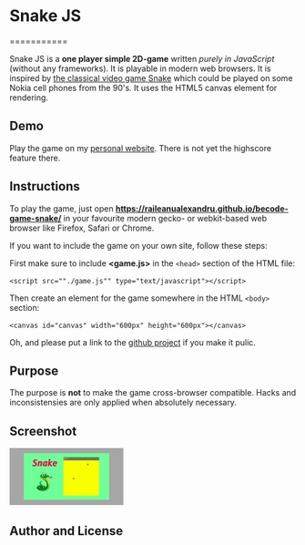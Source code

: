 # Snake JS
===========





Snake JS is a **one player simple 2D-game** written *purely in JavaScript* (without any frameworks). It is playable in modern web browsers. It is inspired by [the classical video game Snake][1] which could be played on some Nokia cell phones from the 90's. It uses the HTML5 canvas element for rendering.

Demo
----
Play the game on my [personal website][4]. There is not yet the highscore feature there.

Instructions
------------
To play the game, just open **https://raileanualexandru.github.io/becode-game-snake/** in your favourite modern gecko- or webkit-based web browser like Firefox, Safari or Chrome.

If you want to include the game on your own site, follow these steps:

First make sure to include **&lt;game.js&gt;** in the `<head>` section of the HTML file:

	<script src=""./game.js"" type="text/javascript"></script>

Then create an <canvas> element for the game somewhere in the HTML `<body>` section:  

	<canvas id="canvas" width="600px" height="600px"></canvas>

<!-- Since you need access to the DOM-tree you may want to create an event triggered function in your JavaScript code. Put it in the head of your document or in a separate JavaScript file, but include or reference it **after** you reference **&lt;snake-js.js&gt;**: 

	<script type="text/javascript">
	
	document.addEventListener("DOMContentLoaded", function() {
		var parentElement = document.getElementById("parent");
		var game = new SnakeJS(parentElement);
	}, true);
	
	</script>

In this function, first retrieve the **parent element** (this is where the game will be rendered) as a **DOM element**. Then create the `SnakeJS` object and pass the parent element to the constructor.

Check **&lt;example.html&gt;** for a sample implementation of the game. It also contains some information about changing game settings and how to use Snake JS properly with jQuery.-->

Oh, and please put a link to the [github project][3] if you make it pulic.

Purpose
-------
<!-- This purpose of Snake JS is (in this order)

1.	to explore, discuss and practise good OOP design
	in a simple and naked JavaScript-based environment,
2.	to adapt new web techniques, like the HTML5 canvas element
3.	to create an extremely entertaining game. -->

The purpose is **not** to make the game cross-browser compatible. Hacks and inconsistensies are only applied when absolutely necessary.

<!-- Currently Snake JS **does not work on Internet Explorer**. This is because IE is a **non-standards compliant browser** which does not support things like <code>DOMObject.addEventListener()</code>. IE is like a spoiled child, and I refuse to treat it differently. Partly because I don't want to bloat the code or use extrenal libraries and partly because I just don't feel for it. -->

Screenshot
-----------
![image info](images/SnakeScreenshot.jpg)

Author and License
-----------
<!-- Originally Snake JS is written by [Didrik Nordström][2]. It is MIT licensed. Make sure to [follow the project on github][3]. -->

[1]: http://en.wikipedia.org/wiki/Snake_(video_game)
[2]: http://
[3]: https://github.com/raileanualexandru/becode-game-snake
[4]: https://raileanualexandru.github.io/becode-game-snake/

